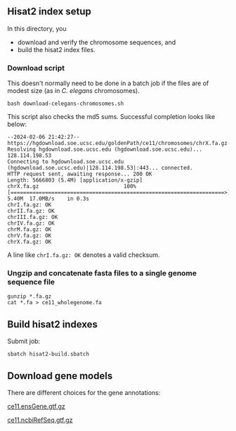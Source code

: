 ## Hisat2 index setup

In this directory, you 
* download and verify the chromosome sequences, and
* build the hisat2 index files. 

### Download script 

This doesn't normally need to be done in a batch job if the files are of modest size (as in *C. elegans* chromosomes).

```
bash download-celegans-chromosomes.sh
```

This script also checks the md5 sums. Successful completion looks like below:

```
--2024-02-06 21:42:27--  https://hgdownload.soe.ucsc.edu/goldenPath/ce11/chromosomes/chrX.fa.gz
Resolving hgdownload.soe.ucsc.edu (hgdownload.soe.ucsc.edu)... 128.114.198.53
Connecting to hgdownload.soe.ucsc.edu (hgdownload.soe.ucsc.edu)|128.114.198.53|:443... connected.
HTTP request sent, awaiting response... 200 OK
Length: 5666803 (5.4M) [application/x-gzip]
chrX.fa.gz                           100%[====================================================================>]   5.40M  17.0MB/s    in 0.3s    
chrI.fa.gz: OK
chrII.fa.gz: OK
chrIII.fa.gz: OK
chrIV.fa.gz: OK
chrM.fa.gz: OK
chrV.fa.gz: OK
chrX.fa.gz: OK
```

A line like `chrI.fa.gz: OK` denotes a valid checksum.

### Ungzip and concatenate fasta files to a single genome sequence file

```
gunzip *.fa.gz
cat *.fa > ce11_wholegenome.fa
```

## Build hisat2 indexes

Submit job:

```
sbatch hisat2-build.sbatch
```

## Download gene models

There are different choices for the gene annotations:

[ce11.ensGene.gtf.gz](https://hgdownload.soe.ucsc.edu/goldenPath/ce11/bigZips/genes/ce11.ensGene.gtf.gz) 

[ce11.ncbiRefSeq.gtf.gz](https://hgdownload.soe.ucsc.edu/goldenPath/ce11/bigZips/genes/ce11.ncbiRefSeq.gtf.gz) 
